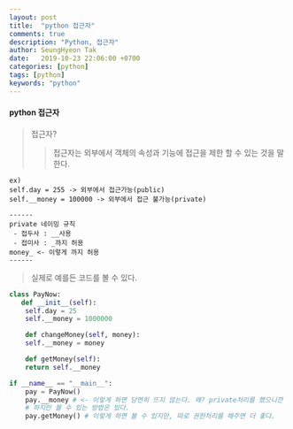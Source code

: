 ```yaml
---
layout: post
title:  "python 접근자"
comments: true
description: "Python, 접근자"
author: SeungHyeon Tak
date:   2019-10-23 22:06:00 +0700
categories: [python]
tags: [python]
keywords: "python"
---
```

#### python 접근자

> 접근자?<br>
>> 접근자는 외부에서 객체의 속성과 기능에 접근을 제한 할 수 있는 것을 말한다. <br>

```text
ex)
self.day = 255 -> 외부에서 접근가능(public)
self.__money = 100000 -> 외부에서 접근 불가능(private)

------
private 네이밍 규칙
 - 접두사 : __사용
 - 접미사 : _까지 허용
money_ <- 이렇게 까지 허용
------
```

> 실제로 예를든 코드를 볼 수 있다.

```python
class PayNow:
   def __init__(self):
	self.day = 25
	self.__money = 1000000

    def changeMoney(self, money):
	self.__money = money

    def getMoney(self):
	return self.__money

if __name__ == "__main__":
    pay = PayNow()
    pay.__money # <- 이렇게 하면 당연히 뜨지 않는다. 왜? private처리를 했으니깐
    # 하지만 볼 수 있는 방법은 있다.
    pay.getMoney() # 이렇게 하면 볼 수 있지만, 따로 권한처리를 해주면 더 좋다.
```
